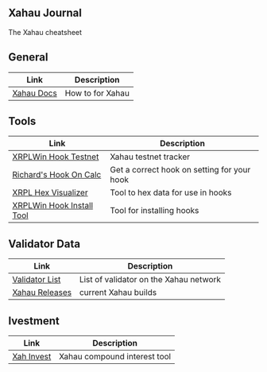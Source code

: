 ## Xahau Journal
The Xahau cheatsheet

## General

|Link|Description|
|-----------|-------|
|[Xahau Docs](https://docs.xahau.network/)|How to for Xahau|


## Tools

|Link|Description|
|-----------|-------|
|[XRPLWin Hook Testnet](https://xahau-testnet.xrplwin.com/)|Xahau testnet tracker|
|[Richard's Hook On Calc](https://richardah.github.io/xrpl-hookon-calculator/)|Get a correct hook on setting for your hook|
|[XRPL Hex Visualizer](https://transia-rnd.github.io/xrpl-hex-visualizer/)|Tool to hex data for use in hooks|
|[XRPLWin Hook Install Tool](https://xahau-testnet.xrplwin.com/tools/hook/from-hash)|Tool for installing hooks|


## Validator Data

|Link|Description|
|-----------|-------|
|[Validator List](https://xahauexplorer.com/validators)|List of validator on the Xahau network|
|[Xahau Releases](https://build.xahau.tech/)|current Xahau builds|

## Ivestment

|Link|Description|
|-----------|-------|
|[Xah Invest](https://xahinvest.com/)| Xahau compound interest tool|

